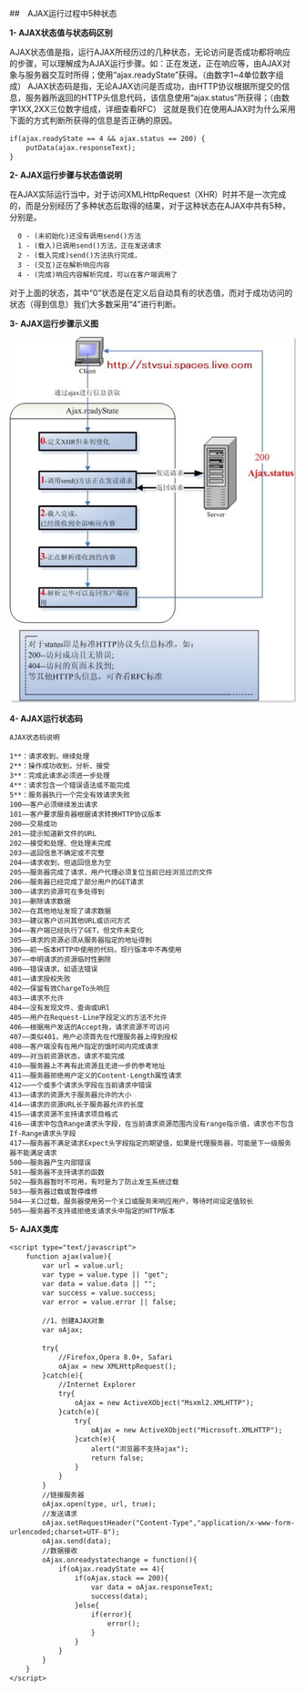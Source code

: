 ##　AJAX运行过程中5种状态

**1- AJAX状态值与状态码区别**

  AJAX状态值是指，运行AJAX所经历过的几种状态，无论访问是否成功都将响应的步骤，可以理解成为AJAX运行步骤。如：正在发送，正在响应等，由AJAX对象与服务器交互时所得；使用“ajax.readyState”获得。（由数字1~4单位数字组成）
AJAX状态码是指，无论AJAX访问是否成功，由HTTP协议根据所提交的信息，服务器所返回的HTTP头信息代码，该信息使用“ajax.status”所获得；（由数字1XX,2XX三位数字组成，详细查看RFC）
  这就是我们在使用AJAX时为什么采用下面的方式判断所获得的信息是否正确的原因。
````
if(ajax.readyState == 4 && ajax.status == 200) {  
    putData(ajax.responseText);
}
````
**2- AJAX运行步骤与状态值说明**

  在AJAX实际运行当中，对于访问XMLHttpRequest（XHR）时并不是一次完成的，而是分别经历了多种状态后取得的结果，对于这种状态在AJAX中共有5种，分别是。
````
  0 - (未初始化)还没有调用send()方法
  1 - (载入)已调用send()方法，正在发送请求
  2 - (载入完成)send()方法执行完成，
  3 - (交互)正在解析响应内容
  4 - (完成)响应内容解析完成，可以在客户端调用了
````
  对于上面的状态，其中“0”状态是在定义后自动具有的状态值，而对于成功访问的状态（得到信息）我们大多数采用“4”进行判断。

**3- AJAX运行步骤示义图**

![image text](https://raw.githubusercontent.com/VillaZhang/img-folder/master/ajax.jpg)

**4- AJAX运行状态码**

````
AJAX状态码说明

1**：请求收到，继续处理
2**：操作成功收到，分析、接受
3**：完成此请求必须进一步处理
4**：请求包含一个错误语法或不能完成
5**：服务器执行一个完全有效请求失败
100——客户必须继续发出请求
101——客户要求服务器根据请求转换HTTP协议版本
200——交易成功
201——提示知道新文件的URL
202——接受和处理、但处理未完成
203——返回信息不确定或不完整
204——请求收到，但返回信息为空
205——服务器完成了请求，用户代理必须复位当前已经浏览过的文件
206——服务器已经完成了部分用户的GET请求
300——请求的资源可在多处得到
301——删除请求数据
302——在其他地址发现了请求数据
303——建议客户访问其他URL或访问方式
304——客户端已经执行了GET，但文件未变化
305——请求的资源必须从服务器指定的地址得到
306——前一版本HTTP中使用的代码，现行版本中不再使用
307——申明请求的资源临时性删除
400——错误请求，如语法错误
401——请求授权失败
402——保留有效ChargeTo头响应
403——请求不允许
404——没有发现文件、查询或URl
405——用户在Request-Line字段定义的方法不允许
406——根据用户发送的Accept拖，请求资源不可访问
407——类似401，用户必须首先在代理服务器上得到授权
408——客户端没有在用户指定的饿时间内完成请求
409——对当前资源状态，请求不能完成
410——服务器上不再有此资源且无进一步的参考地址
411——服务器拒绝用户定义的Content-Length属性请求
412——一个或多个请求头字段在当前请求中错误
413——请求的资源大于服务器允许的大小
414——请求的资源URL长于服务器允许的长度
415——请求资源不支持请求项目格式
416——请求中包含Range请求头字段，在当前请求资源范围内没有range指示值，请求也不包含If-Range请求头字段
417——服务器不满足请求Expect头字段指定的期望值，如果是代理服务器，可能是下一级服务器不能满足请求
500——服务器产生内部错误
501——服务器不支持请求的函数
502——服务器暂时不可用，有时是为了防止发生系统过载
503——服务器过载或暂停维修
504——关口过载，服务器使用另一个关口或服务来响应用户，等待时间设定值较长
505——服务器不支持或拒绝支请求头中指定的HTTP版本

````
**5- AJAX类库**

````
<script type="text/javascript">
    function ajax(value){
        var url = value.url;
        var type = value.type || "get";
        var data = value.data || "";
        var success = value.success;
        var error = value.error || false;

        //1、创建AJAX对象
        var oAjax;

        try{
            //Firefox,Opera 8.0+, Safari
            oAjax = new XMLHttpRequest();
        }catch(e){
            //Internet Explorer
            try{
                oAjax = new ActiveXObject("Msxml2.XMLHTTP");
            }catch(e){
                try{
                    oAjax = new ActiveXObject("Microsoft.XMLHTTP");
                }catch(e){
                    alert("浏览器不支持ajax");
                    return false;
                }
            }
        }
        //链接服务器
        oAjax.open(type, url, true);
        //发送请求
        oAjax.setRequestHeader("Content-Type","application/x-www-form-urlencoded;charset=UTF-8");
        oAjax.send(data);
        //数据接收
        oAjax.onreadystatechange = function(){
            if(oAjax.readyState == 4){
                if(oAjax.stack == 200){
                    var data = oAjax.responseText;
                    success(data);
                }else{
                    if(error){
                        error();
                    }
                }
            }
        }
    }
</script>

````
